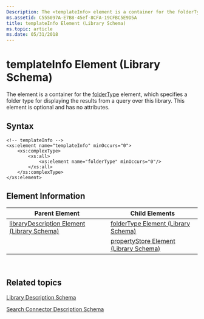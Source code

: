```yaml
---
Description: The <templateInfo> element is a container for the folderType element, which specifies a folder type for displaying the results from a query over this library. This element is optional and has no attributes.
ms.assetid: C555097A-E7B8-45ef-8CFA-19CFBC5E9D5A
title: templateInfo Element (Library Schema)
ms.topic: article
ms.date: 05/31/2018
---
```


# templateInfo Element (Library Schema)

The <templateInfo> element is a container for the [folderType](schema-library-foldertype.md) element, which specifies a folder type for displaying the results from a query over this library. This element is optional and has no attributes.

## Syntax

``` syntax
<!-- templateInfo -->
<xs:element name="templateInfo" minOccurs="0">
    <xs:complexType>
        <xs:all>
            <xs:element name="folderType" minOccurs="0"/>
        </xs:all>
    </xs:complexType>
</xs:element>
```

## Element Information



| Parent Element                                                               | Child Elements                                                             |
|------------------------------------------------------------------------------|----------------------------------------------------------------------------|
| [libraryDescription Element (Library Schema)](schema-librarydescription.md) | [folderType Element (Library Schema)](schema-library-foldertype.md)       |
|                                                                              | [propertyStore Element (Library Schema)](schema-library-propertystore.md) |



 

## Related topics

<dl> <dt>

[Library Description Schema](library-schema-entry.md)
</dt> <dt>

[Search Connector Description Schema](https://msdn.microsoft.com/library/Dd743009(v=VS.85).aspx)
</dt> </dl>

 

 



